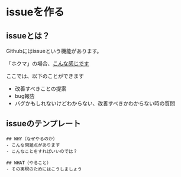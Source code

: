 # issueを作る

## issueとは？
Githubにはissueという機能があります。

「ホクマ」の場合、[こんな感じです](https://github.com/HUITCLUB/hokudai_furima/issues)

ここでは、以下のことができます

- 改善すべきことの提案
- bug報告
- バグかもしれないけどわからない、改善すべきかわからない時の質問


## issueのテンプレート

```
## WHY（なぜやるのか）
- こんな問題点があります
- こんなことをすればいいのでは？

## WHAT（やること）
- その実現のためにはこうしましょう

```